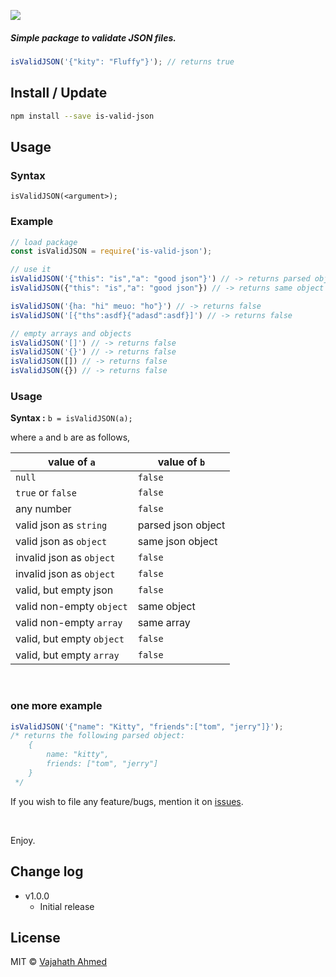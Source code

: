 
![](https://raw.githubusercontent.com/vajahath/is-valid-json/master/media/logo.png)

##### Simple package to validate JSON files.


```javascript
isValidJSON('{"kity": "Fluffy"}'); // returns true
```



## Install / Update

```bash
npm install --save is-valid-json
```

## Usage

### Syntax

`isValidJSON(<argument>);`

### Example
```javascript
// load package
const isValidJSON = require('is-valid-json');

// use it
isValidJSON('{"this": "is","a": "good json"}') // -> returns parsed object: {"this": "is","a": "good json"}
isValidJSON({"this": "is","a": "good json"}) // -> returns same object

isValidJSON('{ha: "hi" meuo: "ho"}') // -> returns false
isValidJSON('[{"ths":asdf}{"adasd":asdf}]') // -> returns false

// empty arrays and objects
isValidJSON('[]') // -> returns false
isValidJSON('{}') // -> returns false
isValidJSON([]) // -> returns false
isValidJSON({}) // -> returns false
```

### Usage

**Syntax :** `b = isValidJSON(a);`

where `a` and `b` are as follows,

| value of `a`                           | value of `b`                  |
| -------------------------------------- | ----------------------------- |
| `null`                                 | `false`                       |
| `true` or `false`                      | `false`                       | 
| any number                             | `false`                       | 
| valid json as `string`                 | parsed json object            |
| valid json as `object`                 | same json object              |
| invalid json as `object`               | `false`                       |
| invalid json as `object`               | `false`                       |
| valid, but empty json                  | `false`                       |
| valid non-empty `object`               | same object                   |
| valid non-empty `array`                | same array                    |
| valid, but empty `object`              | `false`                       |
| valid, but empty `array`               | `false`                       |


<br>

### one more example

```javascript
isValidJSON('{"name": "Kitty", "friends":["tom", "jerry"]}');
/* returns the following parsed object:
    {
        name: "kitty",
        friends: ["tom", "jerry"]
    }
 */
```


If you wish to file any feature/bugs, mention it on [issues](https://github.com/vajahath/lme/issues).

<br>

Enjoy.

## Change log

 - v1.0.0
     - Initial release

## License
MIT &copy; [Vajahath Ahmed](https://mycolorpad.blogspot.in)
